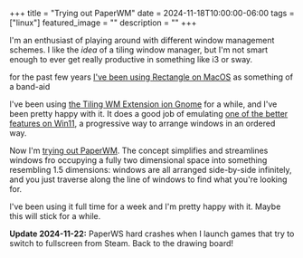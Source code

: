 +++
title =  "Trying out PaperWM"
date = 2024-11-18T10:00:00-06:00
tags = ["linux"]
featured_image = ""
description = ""
+++

I'm an enthusiast of playing around with different window management schemes. I like the _idea_ of a tiling window manager, but I'm not smart enough to ever get really productive in something like i3 or sway.

for the past few years [I've been using Rectangle on MacOS](/weblog/trying-out-rectangle/) as something of a band-aid

I've been using [the Tiling WM Extension ion Gnome](https://extensions.gnome.org/extension/7065/tiling-shell/) for a while, and I've been pretty happy with it. It does a good job of emulating [one of the better features on Win11](https://support.microsoft.com/en-us/windows/snap-your-windows-885a9b1e-a983-a3b1-16cd-c531795e6241), a progressive way to arrange windows in an ordered way.

Now I'm [trying out PaperWM](https://extensions.gnome.org/extension/6099/paperwm/). The concept simplifies and streamlines windows fro occupying a fully two dimensional space into something resembling 1.5 dimensions: windows are all arranged side-by-side infinitely, and you just traverse along the line of windows to find what you're looking for.

I've been using it full time for a week and I'm pretty happy with it. Maybe this will stick for a while.

**Update 2024-11-22:** PaperWS hard crashes when I launch games that try to switch to fullscreen from Steam. Back to the drawing board!
